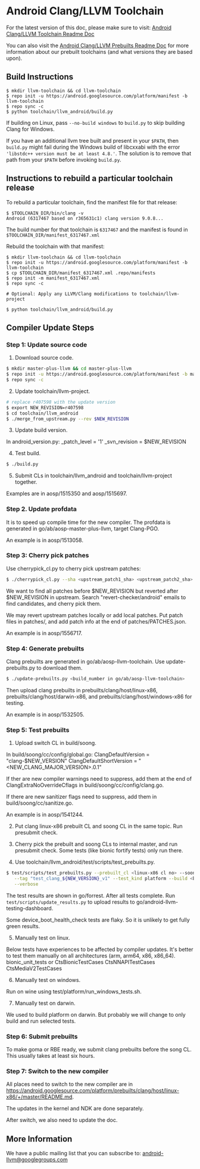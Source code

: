 Android Clang/LLVM Toolchain
============================

For the latest version of this doc, please make sure to visit:
[Android Clang/LLVM Toolchain Readme Doc](https://android.googlesource.com/toolchain/llvm_android/+/master/README.md)

You can also visit the
[Android Clang/LLVM Prebuilts Readme Doc](https://android.googlesource.com/platform/prebuilts/clang/host/linux-x86/+/master/README.md)
for more information about our prebuilt toolchains (and what versions they are based upon).

Build Instructions
------------------

```
$ mkdir llvm-toolchain && cd llvm-toolchain
$ repo init -u https://android.googlesource.com/platform/manifest -b llvm-toolchain
$ repo sync -c
$ python toolchain/llvm_android/build.py
```

If building on Linux, pass `--no-build windows` to `build.py` to skip
building Clang for Windows.

If you have an additional llvm tree built and present in your `$PATH`, then
`build.py` might fail during the Windows build of libcxxabi with the error
`'libstdc++ version must be at least 4.8.'`. The solution is to remove that
path from your `$PATH` before invoking `build.py`.


Instructions to rebuild a particular toolchain release
------------------------------------------------------

To rebuild a particular toolchain, find the manifest file for that release:

```
$ $TOOLCHAIN_DIR/bin/clang -v
Android (6317467 based on r365631c1) clang version 9.0.8...
```

The build number for that toolchain is `6317467` and the manifest is found in
`$TOOLCHAIN_DIR/manifest_6317467.xml`

Rebuild the toolchain with that manifest:

```
$ mkdir llvm-toolchain && cd llvm-toolchain
$ repo init -u https://android.googlesource.com/platform/manifest -b llvm-toolchain
$ cp $TOOLCHAIN_DIR/manifest_6317467.xml .repo/manifests
$ repo init -m manifest_6317467.xml
$ repo sync -c

# Optional: Apply any LLVM/Clang modifications to toolchain/llvm-project

$ python toolchain/llvm_android/build.py
```

Compiler Update Steps
---------------------

### Step 1: Update source code

1. Download source code.

```sh
$ mkdir master-plus-llvm && cd master-plus-llvm
$ repo init -u https://android.googlesource.com/platform/manifest -b master-plus-llvm
$ repo sync -c
```

2. Update toolchain/llvm-project.

```sh
# replace r407598 with the update version
$ export NEW_REVISION=r407598
$ cd toolchain/llvm_android
$ ./merge_from_upstream.py --rev $NEW_REVISION
```

3. Update build version.

In android_version.py:
    _patch_level = '1'
    _svn_revision = $NEW_REVISION

4. Test build.

```sh
$ ./build.py
```

5. Submit CLs in toolchain/llvm_android and toolchain/llvm-project together.

Examples are in aosp/1515350 and aosp/1515697.


### Step 2. Update profdata

It is to speed up compile time for the new compiler.
The profdata is generated in go/ab/aosp-master-plus-llvm, target Clang-PGO.

An example is in aosp/1513058.


### Step 3: Cherry pick patches

Use cherrypick_cl.py to cherry pick upstream patches:
```sh
$ ./cherrypick_cl.py --sha <upstream_patch1_sha> <upstream_patch2_sha> ... --verify-merge --create-cl
```

We want to find all patches before $NEW_REVISION but reverted after $NEW_REVISION in upstream.
Search "revert-checker/android" emails to find candidates, and cherry pick them.

We may revert upstream patches locally or add local patches. Put patch files in patches/, and add
patch info at the end of patches/PATCHES.json.

An example is in aosp/1556717.


### Step 4: Generate prebuilts

Clang prebuilts are generated in go/ab/aosp-llvm-toolchain.
Use update-prebuilts.py to download them.

```sh
$ ./update-prebuilts.py <build_number in go/ab/aosp-llvm-toolchain>
```

Then upload clang prebuilts in prebuilts/clang/host/linux-x86, prebuilts/clang/host/darwin-x86, and
prebuilts/clang/host/windows-x86 for testing.

An example is in aosp/1532505.


### Step 5: Test prebuilts

1. Upload switch CL in build/soong.

In build/soong/cc/config/global.go:
	ClangDefaultVersion      = "clang-$NEW_VERSION"
	ClangDefaultShortVersion = "<NEW_CLANG_MAJOR_VERSION>.0.1"

If ther are new compiler warnings need to suppress, add them at the end of
ClangExtraNoOverrideCflags in build/soong/cc/config/clang.go.

If there are new sanitizer flags need to suppress, add them in build/soong/cc/sanitize.go.

An example is in aosp/1541244.

2. Put clang linux-x86 prebuilt CL and soong CL in the same topic. Run presubmit check.

3. Cherry pick the prebuilt and soong CLs to internal master, and run presubmit check. Some tests
(like bionic fortify tests) only run there.

4. Use toolchain/llvm_android/test/scripts/test_prebuilts.py.

```sh
$ test/scripts/test_prebuilts.py --prebuilt_cl <linux-x86 cl no> --soong_cl <soong cl no> \
   --tag "test_clang_${NEW_VERSION}_v1" --test_kind platform --build <build_number of prebuilts> \
   --verbose
```

The test results are shown in go/forrest.
After all tests complete. Run `test/scripts/update_results.py` to upload results to
go/android-llvm-testing-dashboard.

Some device_boot_health_check tests are flaky. So it is unlikely to get fully green results.

5. Manually test on linux.

Below tests have experiences to be affected by compiler updates. It's better to test them manually
on all architectures (arm, arm64, x86, x86_64).
    bionic_unit_tests or CtsBionicTestCases
    CtsNNAPITestCases
    CtsMediaV2TestCases

6. Manually test on windows.

Run on wine using test/platform/run_windows_tests.sh.

7. Manually test on darwin.

We used to build platform on darwin. But probably we will change to only build and run selected
tests.


### Step 6: Submit prebuilts

To make goma or RBE ready, we submit clang prebuilts before the song CL.
This usually takes at least six hours.


### Step 7: Switch to the new compiler

All places need to switch to the new compiler are in
https://android.googlesource.com/platform/prebuilts/clang/host/linux-x86/+/master/README.md.

The updates in the kernel and NDK are done separately.

After switch, we also need to update the doc.


More Information
----------------

We have a public mailing list that you can subscribe to:
[android-llvm@googlegroups.com](https://groups.google.com/forum/#!forum/android-llvm)

